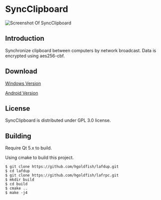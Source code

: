 SyncClipboard
=============

![Screenshot Of SyncClipboard](https://raw.githubusercontent.com/hgoldfish/lafdup/master/images/screenshot.png)


Introduction
------------

Synchronize clipboard between computers by network broadcast. Data is encrypted using aes256-cbf.


Download
--------

[Windows Version](https://qtng.org/sync_clipboard.7z)

[Android Version](https://play.google.com/store/apps/details?id=com.hgoldfish.lafdup)


License
-------

SyncClipboard is distributed under GPL 3.0 license.


Building
--------

Require Qt 5.x to build.

Using cmake to build this project.

    $ git clone https://github.com/hgoldfish/lafdup.git
    $ cd lafdup
    $ git clone https://github.com/hgoldfish/lafrpc.git
    $ mkdir build
    $ cd build
    $ cmake ..
    $ make -j4
